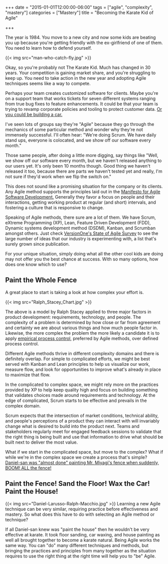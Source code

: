 +++
date = "2015-01-01T12:00:00-06:00"
tags = ["agile", "complexity", "mastery"]
categories = ["Mastery"]
title = "Becoming the Karate Kid of Agile"

+++

The year is 1984. You move to a new city and now some kids are beating you up because you're getting friendly with the ex­-girlfriend of one of them. You need to learn how to defend yourself.

{{< img src="man-who-catch-fly.jpg" >}}

Okay, so you're probably not The Karate Kid. Much has changed in 30 years. Your competition is gaining market share, and you're struggling to keep up. You need to take action in the new year and adopting Agile techniques seems like a way to compete.

Perhaps your team creates customized software for clients. Maybe you're on a support team that works tickets for seven different systems ranging from true bug fixes to feature enhancements. It could be that your team is trying to revamp corporate policies and tooling to protect customer data. [Or you could be building a car.][2]

I've seen lots of groups say they're "Agile" because they go through the mechanics of some particular method and wonder why they're not immensely successful. I'll often hear: "We're doing Scrum. We have daily stand ups, everyone is co­located, and we show off our software every month."

Those same people, after doing a little more digging, say things like "Well, we show off our software every month, but we haven't released anything to our users yet. It's only been 10 months though. Good thing we haven't released it too, because there are parts we haven't tested yet and really, I'm not sure if they'd work when we flip the switch on."

This does not sound like a promising situation for the company or its clients. Any Agile method supports the principles laid out in the [Manifesto for Agile Software Development.][3] Generally they favor a focus on people and their interactions, getting working product at regular (and short) intervals, and fostering a culture that is responsive to change.

Speaking of Agile methods, there sure are a lot of them. We have Scrum, eXtreme Programming (XP), Lean, Feature Driven Development (FDD), Dynamic systems development method (DSDM), Kanban, and Scrumban amongst others. Just check [VersionOne's State of Agile Survey][4] to see the large number of ideas that our industry is experimenting with, a list that's surely grown since publication.

For your unique situation, simply doing what all the other cool kids are doing may not offer you the best chance at success. With so many options, how does one know which to use?

## Paint the Whole Fence

A great place to start is taking a look at how complex your effort is.

{{< img src="Ralph_Stacey_Chart.jpg" >}}

The above is a model by Ralph Stacey applied to three major factors in product development: requirements, technology, and people. The complexity of a problem is determined by how close or far from agreement and certainty we are about various things and how much people factor in. Likewise, the more complex the problem the more likely a candidate it is to apply [empirical process control][7], preferred by Agile methods, over defined process control.

Different Agile methods thrive in different complexity domains and there is definitely overlap. For simple to complicated efforts, we might be best served with Kanban and Lean principles to help us visualize our work, measure flow, and look for opportunities to improve what's already in place to maximize that flow.

In the complicated to complex space, we might rely more on the practices provided by XP to help keep quality high and focus on building something that validates choices made around requirements and technology. At the edge of complicated, Scrum starts to be effective and prevails in the complex domain.

Scrum expects that the intersection of market conditions, technical ability, and people's perceptions of a product they can interact with will invariably change what is desired to build into the product next. Teams and stakeholders regularly meet for engaged feedback sessions to validate that the right thing is being built and use that information to drive what should be built next to deliver the most value.

What if we start in the complicated space, but move to the complex? What if while we're in the complex space we create a process that's simple? [Daniel­-san was "almost done" painting Mr. Miyagi's fence when suddenly, BOOM! ALL the fence!][8]

## Paint the Fence! Sand the Floor! Wax the Car! Paint the House!

{{< img src="Daniel-Larusso-Ralph-Macchio.jpg" >}}
Learning a new Agile technique can be very similar, requiring practice before effectiveness and mastery. So what does this have to do with selecting an Agile method or technique?

If all Daniel­-san knew was "paint the house" then he wouldn't be very effective at karate. It took floor sanding, car waxing, and house painting as well all brought together to become a karate natural. Being Agile works the same way. You can "do" many different techniques and methods, but bringing the practices and principles from many together as the situation requires to use the right thing at the right time will help you to "be" Agile.


[2]: http://wikispeed.org/join-the-team/the-wikispeed-process/
[3]: http://agilemanifesto.org
[4]: http://www.versionone.com/pdf/2013-state-of-agile-survey.pdf#page=7
[7]: http://en.wikipedia.org/wiki/Empirical_process_(process_control_model)
[8]: https://www.youtube.com/watch?v=R37pbIySnjg#t=88  